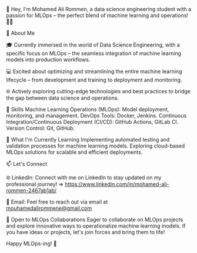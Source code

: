 👋 Hey, I'm Mohamed Ali Rommen, a data science engineering student with a passion for MLOps – the perfect blend of machine learning and operations! 👨‍💻

🚀 About Me

🎓 Currently immersed in the world of Data Science Engineering, with a specific focus on MLOps – the seamless integration of machine learning models into production workflows.

💻 Excited about optimizing and streamlining the entire machine learning lifecycle – from development and training to deployment and monitoring.

🌐 Actively exploring cutting-edge technologies and best practices to bridge the gap between data science and operations.

💼 Skills
Machine Learning Operations (MLOps): Model deployment, monitoring, and management.
DevOps Tools: Docker, Jenkins.
Continuous Integration/Continuous Deployment (CI/CD): GitHub Actions, GitLab CI.
Version Control: Git, GitHub.

🌱 What I'm Currently Learning
Implementing automated testing and validation processes for machine learning models.
Exploring cloud-based MLOps solutions for scalable and efficient deployments.

📫 Let's Connect

🌐 LinkedIn: Connect with me on LinkedIn to stay updated on my professional journey! => https://www.linkedin.com/in/mohamed-ali-rommen-2467ab1ab/

📧 Email: Feel free to reach out via email at mouhamedalirommene@gmail.com

🤝 Open to MLOps Collaborations
Eager to collaborate on MLOps projects and explore innovative ways to operationalize machine learning models. If you have ideas or projects, let's join forces and bring them to life!

Happy MLOps-ing! 🚀
